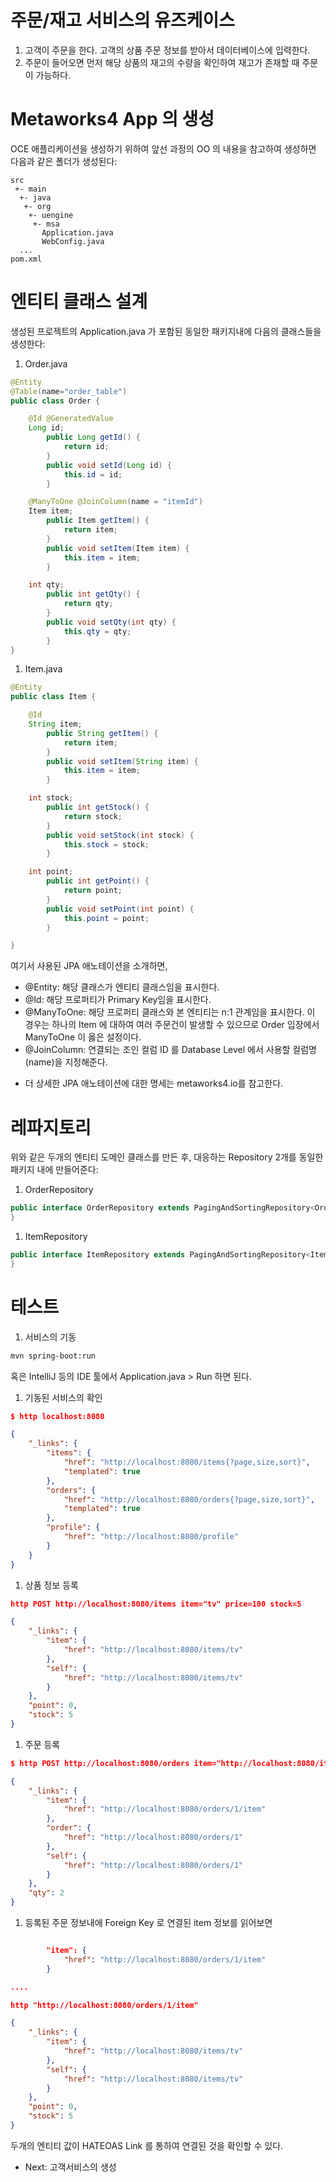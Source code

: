 # 주문/재고 서비스의 유즈케이스

1. 고객이 주문을 한다. 고객의 상품 주문 정보를 받아서 데이터베이스에 입력한다. 
1. 주문이 들어오면 먼저 해당 상품의 재고의 수량을 확인하여 재고가 존재할 때 주문이 가능하다.

# Metaworks4 App 의 생성
OCE 애플리케이션을 생성하기 위하여 앞선 과정의 OO 의 내용을 참고하여 생성하면 다음과 같은 폴더가 생성된다:

```
src
 +- main
  +- java
   +- org
    +- uengine
     +- msa
       Application.java
       WebConfig.java
  ...
pom.xml

```

# 엔티티 클래스 설계

생성된 프로젝트의 Application.java 가 포함된 동일한 패키지내에 다음의 클래스들을 생성한다:

1. Order.java
```java
@Entity
@Table(name="order_table")
public class Order {

    @Id @GeneratedValue
    Long id;
        public Long getId() {
            return id;
        }
        public void setId(Long id) {
            this.id = id;
        }

    @ManyToOne @JoinColumn(name = "itemId")
    Item item;
        public Item getItem() {
            return item;
        }
        public void setItem(Item item) {
            this.item = item;
        }

    int qty;
        public int getQty() {
            return qty;
        }
        public void setQty(int qty) {
            this.qty = qty;
        }
}

```
1. Item.java
```java
@Entity
public class Item {

    @Id
    String item;
        public String getItem() {
            return item;
        }
        public void setItem(String item) {
            this.item = item;
        }

    int stock;
        public int getStock() {
            return stock;
        }
        public void setStock(int stock) {
            this.stock = stock;
        }

    int point;
        public int getPoint() {
            return point;
        }
        public void setPoint(int point) {
            this.point = point;
        }

}

```
여기서 사용된 JPA 애노테이션을 소개하면,
- @Entity: 해당 클래스가 엔티티 클래스임을 표시한다. 
- @Id: 해당 프로퍼티가 Primary Key임을 표시한다.
- @ManyToOne: 해당 프로퍼티 클래스와 본 엔티티는 n:1 관계임을 표시한다. 이 경우는 하나의 Item 에 대하여 여러 주문건이 발생할 수 있으므로 Order 입장에서 ManyToOne 이 옳은 설정이다.
- @JoinColumn: 연결되는 조인 컬럼 ID 를 Database Level 에서 사용할 컬럼명(name)을 지정해준다.

* 더 상세한 JPA 애노테이션에 대한 명세는 metaworks4.io를 참고한다. 

# 레파지토리

위와 같은 두개의 엔티티 도메인 클래스를 만든 후, 대응하는 Repository 2개를 동일한 패키지 내에 만들어준다:

1. OrderRepository
```java
public interface OrderRepository extends PagingAndSortingRepository<Order, Long>{
}

```
1. ItemRepository
```java
public interface ItemRepository extends PagingAndSortingRepository<Item, String>{
}
```

# 테스트

1. 서비스의 기동
```bash
mvn spring-boot:run
```
혹은
IntelliJ 등의 IDE 툴에서 Application.java > Run 하면 된다.

1. 기동된 서비스의 확인
```json
$ http localhost:8080

{
    "_links": {
        "items": {
            "href": "http://localhost:8080/items{?page,size,sort}", 
            "templated": true
        }, 
        "orders": {
            "href": "http://localhost:8080/orders{?page,size,sort}", 
            "templated": true
        }, 
        "profile": {
            "href": "http://localhost:8080/profile"
        }
    }
}
```
1. 상품 정보 등록
```json
http POST http://localhost:8080/items item="tv" price=100 stock=5

{
    "_links": {
        "item": {
            "href": "http://localhost:8080/items/tv"
        }, 
        "self": {
            "href": "http://localhost:8080/items/tv"
        }
    }, 
    "point": 0, 
    "stock": 5
}
```

1. 주문 등록
```json
$ http POST http://localhost:8080/orders item="http://localhost:8080/items/tv" qty=2 

{
    "_links": {
        "item": {
            "href": "http://localhost:8080/orders/1/item"
        }, 
        "order": {
            "href": "http://localhost:8080/orders/1"
        }, 
        "self": {
            "href": "http://localhost:8080/orders/1"
        }
    }, 
    "qty": 2
}

```

1. 등록된 주문 정보내에 Foreign Key 로 연결된 item 정보를 읽어보면
```json

        "item": {
            "href": "http://localhost:8080/orders/1/item"
        }

....

http "http://localhost:8080/orders/1/item"

{
    "_links": {
        "item": {
            "href": "http://localhost:8080/items/tv"
        }, 
        "self": {
            "href": "http://localhost:8080/items/tv"
        }
    }, 
    "point": 0, 
    "stock": 5
}
```
두개의 엔티티 값이 HATEOAS Link 를 통하여 연결된 것을 확인할 수 있다.


* Next: 고객서비스의 생성

